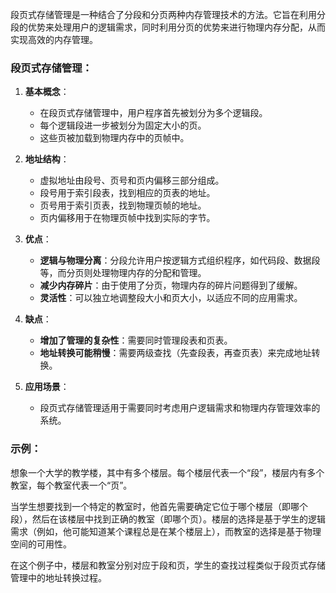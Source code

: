 段页式存储管理是一种结合了分段和分页两种内存管理技术的方法。它旨在利用分段的优势来处理用户的逻辑需求，同时利用分页的优势来进行物理内存分配，从而实现高效的内存管理。

### 段页式存储管理：

1. **基本概念**：
   - 在段页式存储管理中，用户程序首先被划分为多个逻辑段。
   - 每个逻辑段进一步被划分为固定大小的页。
   - 这些页被加载到物理内存中的页帧中。

2. **地址结构**：
   - 虚拟地址由段号、页号和页内偏移三部分组成。
   - 段号用于索引段表，找到相应的页表的地址。
   - 页号用于索引页表，找到物理页帧的地址。
   - 页内偏移用于在物理页帧中找到实际的字节。

3. **优点**：
   - **逻辑与物理分离**：分段允许用户按逻辑方式组织程序，如代码段、数据段等，而分页则处理物理内存的分配和管理。
   - **减少内存碎片**：由于使用了分页，物理内存的碎片问题得到了缓解。
   - **灵活性**：可以独立地调整段大小和页大小，以适应不同的应用需求。

4. **缺点**：
   - **增加了管理的复杂性**：需要同时管理段表和页表。
   - **地址转换可能稍慢**：需要两级查找（先查段表，再查页表）来完成地址转换。

5. **应用场景**：
   - 段页式存储管理适用于需要同时考虑用户逻辑需求和物理内存管理效率的系统。

### 示例：

想象一个大学的教学楼，其中有多个楼层。每个楼层代表一个“段”，楼层内有多个教室，每个教室代表一个“页”。

当学生想要找到一个特定的教室时，他首先需要确定它位于哪个楼层（即哪个段），然后在该楼层中找到正确的教室（即哪个页）。楼层的选择是基于学生的逻辑需求（例如，他可能知道某个课程总是在某个楼层上），而教室的选择是基于物理空间的可用性。

在这个例子中，楼层和教室分别对应于段和页，学生的查找过程类似于段页式存储管理中的地址转换过程。